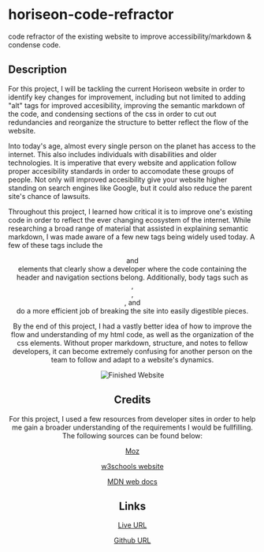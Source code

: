 # horiseon-code-refractor

code refractor of the existing website to improve accessibility/markdown &amp; condense code.

## Description

For this project, I will be tackling the current Horiseon website in order to identify key changes for improvement, including but not limited to adding "alt" tags for improved accesibility, improving the semantic markdown of the code, and condensing sections of the css in order to cut out redundancies and reorganize the structure to better reflect the flow of the website.

Into today's age, almost every single person on the planet has access to the internet. This also includes individuals with disabilities and older technologies. It is imperative that every website and application follow proper accesibility standards in order to accomodate these groups of people. Not only will improved accesibility give your website higher standing on search engines like Google, but it could also reduce the parent site's chance of lawsuits. 

Throughout this project, I learned how critical it is to improve one's existing code in order to reflect the ever changing ecosystem of the internet. While researching a broad range of material that assisted in explaining semantic markdown, I was made aware of a few new tags being widely used today. A few of these tags include the <header> and <nav> elements that clearly show a developer where the code containing the header and navigation sections belong. Additionally, body tags such as <main>, <section>, <aside>, and <article> do a more efficient job of breaking the site into easily digestible pieces. 

By the end of this project, I had a vastly better idea of how to improve the flow and understanding of my html code, as well as the organization of the css elements. Without proper markdown, structure, and notes to fellow developers, it can become extremely confusing for another person on the team to follow and adapt to a website's dynamics.

![Finished Website](css\images\website-image.png)

## Credits

For this project, I used a few resources from developer sites in order to help me gain a broader understanding of the requirements I would be fullfilling. The following sources can be found below:

[Moz](https://moz.com/learn/seo/alt-text)

[w3schools website](https://www.w3schools.com/html/html_accessibility.asp)

[MDN web docs](https://developer.mozilla.org/en-US/docs/Web/Guide/HTML/Using_HTML_sections_and_outlines)

## Links

[Live URL](https://jonathanstoll0603.github.io/horiseon-code-refractor/)

[Github URL](https://github.com/jonathanstoll0603/horiseon-code-refractor)